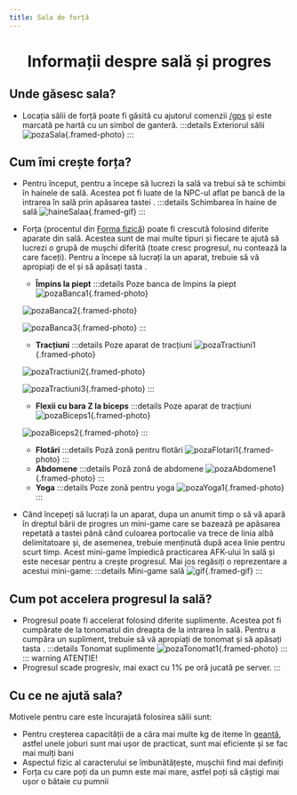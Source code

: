 ```yaml
---
title: Sala de forță
---
```

<script setup> 
    import KeyIcon from '../.vitepress/components/KeyIcon.vue'
</script>

# <span class="title-font"><center>Informații despre sală și progres</center></span>

## <span class="header-font">Unde găsesc sala?</span>

- Locația sălii de forță poate fi găsită cu ajutorul comenzii [/gps](/informatii/comenzi) și este marcată pe hartă cu un simbol de ganteră.
:::details Exteriorul sălii
![pozaSala](https://i.imgur.com/bsvaZNc.png){.framed-photo}
:::

## <span class="header-font">Cum îmi crește forța?</span>

- Pentru început, pentru a începe să lucrezi la sală va trebui să te schimbi în hainele de sală. Acestea pot fi luate de la NPC-ul aflat pe bancă de la intrarea în sală prin apăsarea tastei <KeyIcon keyType="e"/>.
:::details Schimbarea în haine de sală
![haineSalaa](https://i.imgur.com/wPP4Vbp.gif){.framed-gif}
:::
- Forța (procentul din [Forma fizică](/general/inventar#forma-fizică)) poate fi crescută folosind diferite aparate din sală. Acestea sunt de mai multe tipuri și fiecare te ajută să lucrezi o grupă de mușchi diferită (toate cresc progresul, nu contează la care faceți). Pentru a începe să lucrați la un aparat, trebuie să vă apropiați de el și să apăsați tasta <KeyIcon keyType="e"/>.
    - **Împins la piept**
    :::details Poze banca de împins la piept
    ![pozaBanca1](https://i.imgur.com/vgeNPR3.png){.framed-photo}

    ![pozaBanca2](https://i.imgur.com/nJ2830l.png){.framed-photo}

    ![pozaBanca3](https://i.imgur.com/cuU9LEg.png){.framed-photo}
    :::
    - **Tracțiuni**
    :::details Poze aparat de tracțiuni
    ![pozaTractiuni1](https://i.imgur.com/IwMtICb.png){.framed-photo}

    ![pozaTractiuni2](https://i.imgur.com/CEJwuES.png){.framed-photo}

    ![pozaTractiuni3](https://i.imgur.com/730UcOG.png){.framed-photo}
    :::
    - **Flexii cu bara Z la biceps**
    :::details Poze aparat de tracțiuni
    ![pozaBiceps1](https://i.imgur.com/zuCuUA0.png){.framed-photo}

    ![pozaBiceps2](https://i.imgur.com/soCg18Z.png){.framed-photo}
    :::
    - **Flotări**
    :::details Poză zonă pentru flotări
    ![pozaFlotari1](https://i.imgur.com/0tRzS0r.png){.framed-photo}
    :::
    - **Abdomene**
    :::details Poză zonă de abdomene
    ![pozaAbdomene1](https://i.imgur.com/0F404Lm.png){.framed-photo}
    :::
    - **Yoga**
    :::details Poze zonă pentru yoga
    ![pozaYoga1](https://i.imgur.com/DnZ4oD9.png){.framed-photo}
    :::

- Când începeți să lucrați la un aparat, dupa un anumit timp o să vă apară în dreptul bării de progres un mini-game care se bazează pe apăsarea repetată a tastei <KeyIcon keyType="space"/> până când culoarea portocalie va trece de linia albă delimitatoare și, de asemenea, trebuie menținută după acea linie pentru scurt timp. Acest mini-game împiedică practicarea AFK-ului în sală și este necesar pentru a crește progresul. Mai jos regăsiți o reprezentare a acestui mini-game:
:::details Mini-game sală
![gif](https://i.imgur.com/H6I6uJB.gif){.framed-gif}
:::

 
## <span class="header-font">Cum pot accelera progresul la sală?</span>

- Progresul poate fi accelerat folosind diferite suplimente. Acestea pot fi cumpărate de la tonomatul din dreapta de la intrarea în sală. Pentru a cumpăra un supliment, trebuie să vă apropiați de tonomat și să apăsați tasta <KeyIcon keyType="e"/>.
:::details Tonomat suplimente
![pozaTonomat1](https://i.imgur.com/v3FeTwA.png){.framed-photo}
:::
::: warning ATENȚIE!
- Progresul scade progresiv, mai exact cu 1% pe oră jucată pe server.
:::

## <span class="header-font">Cu ce ne ajută sala?</span>

Motivele pentru care este încurajată folosirea sălii sunt:
- Pentru creșterea capacității de a căra mai multe kg de iteme în [geantă](/general/inventar.html#utilizarea-gentilor-pentru-a-mari-numarul-de-slot-uri), astfel unele joburi sunt mai ușor de practicat, sunt mai eficiente și se fac mai mulți bani
- Aspectul fizic al caracterului se îmbunătățește, mușchii find mai definiți
- Forța cu care poți da un pumn este mai mare, astfel poți să câștigi mai ușor o bătaie cu pumnii